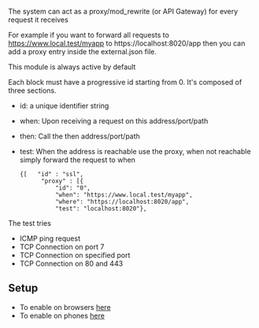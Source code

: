 The system can act as a proxy/mod_rewrite (or API Gateway) for every request it receives

For example if you want to forward all requests to https://www.local.test/myapp to
https://localhost:8020/app then you can add a proxy entry inside the external.json
file. 

This module is always active by default

Each block must have a progressive id starting from 0. It's composed of three 
sections.

* id: a unique identifier string
* when: Upon receiving a request on this address/port/path
* then: Call the then address/port/path
* test: When the address is reachable use the proxy, when not reachable simply forward the request to when


      {[   "id" : "ssl",
            "proxy" : [{
                "id": "0",
                "when": "https://www.local.test/myapp",
                "where": "https://localhost:8020/app",
                "test": "localhost:8020"},

The test tries 

* ICMP ping request
* TCP Connection on port 7
* TCP Connection on specified port
* TCP Connection on 80 and 443

## Setup

* To enable on browsers [here](gen_sources/proxy.md)
* To enable on phones [here](gen_sources/proxy_android.md)
